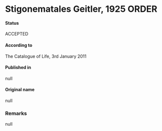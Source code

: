 Stigonematales Geitler, 1925 ORDER
=======

#### Status
ACCEPTED

#### According to
The Catalogue of Life, 3rd January 2011

#### Published in
null

#### Original name
null

### Remarks
null